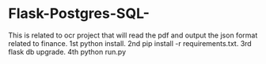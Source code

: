 # Flask-Postgres-SQL-
This is related to ocr project that will read the pdf and output the json format related to finance.
1st python install.
2nd pip install -r requirements.txt.
3rd flask db upgrade.
4th python run.py 
